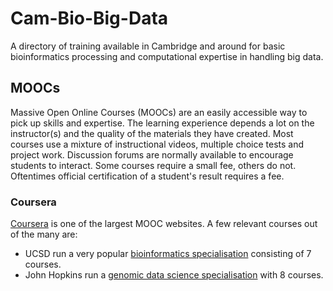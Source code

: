 # Cam-Bio-Big-Data
A directory of training available in Cambridge and around for basic
bioinformatics processing and computational expertise in handling big data.

## MOOCs
Massive Open Online Courses (MOOCs) are an easily accessible way to pick up
skills and expertise. The learning experience depends a lot on the
instructor(s) and the quality of the materials they have created. Most courses
use a mixture of instructional videos, multiple choice tests and project work.
Discussion forums are normally available to encourage students to interact.
Some courses require a small fee, others do not. Oftentimes official
certification of a student's result requires a fee.

### Coursera
[Coursera](https://www.coursera.org/) is one of the largest MOOC websites.
A few relevant courses out of the many are:
* UCSD run a very popular [bioinformatics
  specialisation](https://www.coursera.org/specializations/bioinformatics)
  consisting of 7 courses.
* John Hopkins run a [genomic data science
  specialisation](https://www.coursera.org/specializations/genomic-data-science)
  with 8 courses.

